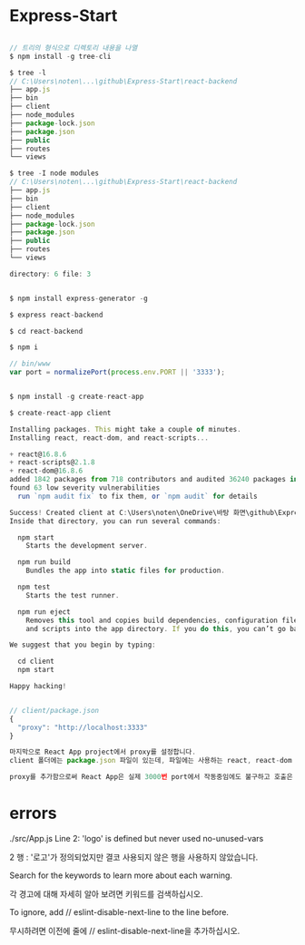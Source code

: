 # Express-Start

```js

// 트리의 형식으로 디렉토리 내용을 나열
$ npm install -g tree-cli

$ tree -l
// C:\Users\noten\...\github\Express-Start\react-backend
├── app.js
├── bin
├── client
├── node_modules
├── package-lock.json
├── package.json
├── public
├── routes
└── views

$ tree -I node modules
// C:\Users\noten\...\github\Express-Start\react-backend
├── app.js
├── bin
├── client
├── node_modules
├── package-lock.json
├── package.json
├── public
├── routes
└── views

directory: 6 file: 3


$ npm install express-generator -g

$ express react-backend

$ cd react-backend

$ npm i

// bin/www
var port = normalizePort(process.env.PORT || '3333');


$ npm install -g create-react-app

$ create-react-app client

Installing packages. This might take a couple of minutes.
Installing react, react-dom, and react-scripts...

+ react@16.8.6
+ react-scripts@2.1.8
+ react-dom@16.8.6
added 1842 packages from 718 contributors and audited 36240 packages in 67.239s
found 63 low severity vulnerabilities
  run `npm audit fix` to fix them, or `npm audit` for details

Success! Created client at C:\Users\noten\OneDrive\바탕 화면\github\Express-Start\react-backend\client
Inside that directory, you can run several commands:

  npm start
    Starts the development server.

  npm run build
    Bundles the app into static files for production.

  npm test
    Starts the test runner.

  npm run eject
    Removes this tool and copies build dependencies, configuration files
    and scripts into the app directory. If you do this, you can’t go back!

We suggest that you begin by typing:

  cd client
  npm start

Happy hacking!


// client/package.json 
{
  "proxy": "http://localhost:3333"
}

마지막으로 React App project에서 proxy를 설정합니다. 
client 폴더에는 package.json 파일이 있는데, 파일에는 사용하는 react, react-dom 등에 대한 dependency가 정의되어 있고, 프로그램이 실행될때 사용되는 script도 정의되어 있습니다. 그러면 scripts 아래에 proxy라는 item을 아래와 같이 추가해줍니다.

proxy를 추가함으로써 React App은 실제 3000번 port에서 작동중임에도 불구하고 호출은 Express backend가 존재하는 3001번 port로 호출하게 됩니다. 이렇게 하는 이유는 cross-origin-resource-sharing 문제를 피하기 위함입니다. CORS는 나중에 다시 포스팅하도록 하겠습니다.

```

# errors

./src/App.js
  Line 2:  'logo' is defined but never used  no-unused-vars

  2 행 : '로고'가 정의되었지만 결코 사용되지 않은 행을 사용하지 않았습니다.

Search for the keywords to learn more about each warning.

각 경고에 대해 자세히 알아 보려면 키워드를 검색하십시오.

To ignore, add // eslint-disable-next-line to the line before.

무시하려면 이전에 줄에 // eslint-disable-next-line을 추가하십시오.